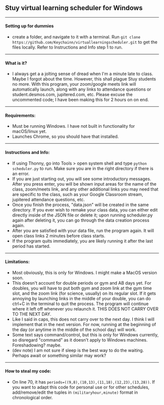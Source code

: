 ## Stuy virtual learning scheduler for Windows
---
#### Setting up for dummies
- create a folder, and navigate to it with a terminal. Run ```git clone https://github.com/Keychainn/virtuallearningscheduler.git``` to get the files locally. Refer to Instructions and Info step 1 to run.
---
#### What is it?
- I always get a a jolting sense of dread when I'm a minute late to class. Maybe I forgot about the time. However, this shall plague Stuy students no more. With this program, your zoom/google meets link will automatically launch, along with any links to attendance questions or student.desmos.com, jupitered.com, etc. Please excuse the uncommented code; I have been making this for 2 hours on on end.
---
#### Requirements:
- Must be running Windows. I have not built in functionality for macOS/linux yet.
- Launches Chrome, so you should have that installed.
---
#### Instructions and Info:
- If using Thonny, go into Tools > open system shell and type `python scheduler.py` to run. Make sure you are in the right directory if there is an error.
- If you are just starting out, you will see some introductory messages. After you press enter, you will be shown input areas for the name of the class, zoom/meets link, and any other additional links you may need that are specific to the class, such as your Google Classroom stream, jupitered attendance questions, etc.
- Once you finish the process, "data.json" will be created in the same directory. If you ever wish to remake your class data, you can either edit directly inside of the JSON file or delete it; upon running scheduler.py again after deleting it, you can go through the data creation process again.
- After you are satisfied with your data file, run the program again. It will open class links 2 minutes before class starts.
- If the program quits immediately, you are likely running it after the last period has started.
---
#### Limitations:
- Most obviously, this is only for Windows. I might make a MacOS version soon.
- This doesn't account for double periods or gym and AB days yet. For doubles, you will have to put both gym and zoom link at the gym time slot, and the zoom link (for science, usually) on its regular slot. If it gets annoying by launching links in the middle of your double, you can do ctrl+C in the terminal to quit the process. The program will continue where it left off whenever you relaunch it. THIS DOES NOT CARRY OVER TO THE NEXT DAY.
- Like I said in caps, this does not carry over to the next day. I think I will implement that in the next version. For now, running at the beginning of the day (or anytime in the middle of the school day) will work.
- Some text says command/control, but this is only for Windows currently, so disregard "command" as it doesn't apply to Windows machines. Foreshadowing? maybe.
- (dev note) I am not sure if sleep is the best way to do the waiting. Perhaps await or something similar may work?
---
#### How to steal my code:
- On line 70, it has `periods=((9,8),(10,13),(11,18),(12,23),(13,28))`. If you want to adapt this code for personal use or for other schedules, add/remove/edit the tuples in `(militaryhour,minute)` format in chronological order.